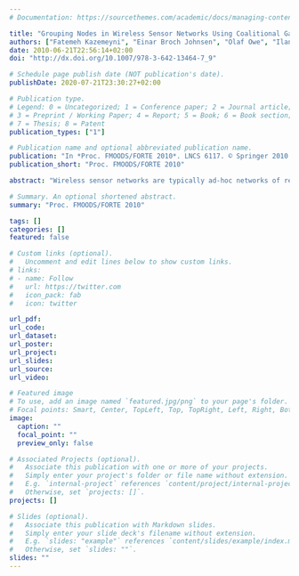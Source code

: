 ```yaml
---
# Documentation: https://sourcethemes.com/academic/docs/managing-content/

title: "Grouping Nodes in Wireless Sensor Networks Using Coalitional Game Theory"
authors: ["Fatemeh Kazemeyni", "Einar Broch Johnsen", "Olaf Owe", "Ilangko Balasingham"]
date: 2010-06-21T22:56:14+02:00
doi: "http://dx.doi.org/10.1007/978-3-642-13464-7_9"

# Schedule page publish date (NOT publication's date).
publishDate: 2020-07-21T23:30:27+02:00

# Publication type.
# Legend: 0 = Uncategorized; 1 = Conference paper; 2 = Journal article;
# 3 = Preprint / Working Paper; 4 = Report; 5 = Book; 6 = Book section;
# 7 = Thesis; 8 = Patent
publication_types: ["1"]

# Publication name and optional abbreviated publication name.
publication: "In *Proc. FMOODS/FORTE 2010*. LNCS 6117. © Springer 2010."
publication_short: "Proc. FMOODS/FORTE 2010"

abstract: "Wireless sensor networks are typically ad-hoc networks of resource-constrained nodes; in particular, the nodes are limited in power resources. It can be difficult and costly to replace sensor nodes, for instance when implanted in the human body. Data transmission is the major consumer of power, so it is important to have power-efficient protocols. In order to reduce the total power consumption in the network, we consider nodes which cooperate to transmit data. Nodes which cooperate, form a group. A mobile node may at some point be without a group, in which case it is desirable for the node to be able to join a group. In this paper we propose a modification of the AODV protocol to decide whether a node should join a given group, using coalitional game theory to determine what is beneficial in terms of power consumption. The protocol is formalized in rewriting logic, implemented in the Maude tool, and validated by means of Maude’s model exploration facilities."

# Summary. An optional shortened abstract.
summary: "Proc. FMOODS/FORTE 2010"

tags: []
categories: []
featured: false

# Custom links (optional).
#   Uncomment and edit lines below to show custom links.
# links:
# - name: Follow
#   url: https://twitter.com
#   icon_pack: fab
#   icon: twitter

url_pdf:
url_code:
url_dataset:
url_poster:
url_project:
url_slides:
url_source:
url_video:

# Featured image
# To use, add an image named `featured.jpg/png` to your page's folder. 
# Focal points: Smart, Center, TopLeft, Top, TopRight, Left, Right, BottomLeft, Bottom, BottomRight.
image:
  caption: ""
  focal_point: ""
  preview_only: false

# Associated Projects (optional).
#   Associate this publication with one or more of your projects.
#   Simply enter your project's folder or file name without extension.
#   E.g. `internal-project` references `content/project/internal-project/index.md`.
#   Otherwise, set `projects: []`.
projects: []

# Slides (optional).
#   Associate this publication with Markdown slides.
#   Simply enter your slide deck's filename without extension.
#   E.g. `slides: "example"` references `content/slides/example/index.md`.
#   Otherwise, set `slides: ""`.
slides: ""
---
```

